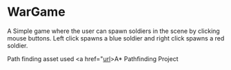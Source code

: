 # WarGame
A Simple game where the user can spawn soldiers in the scene by clicking mouse buttons.
Left click spawns a blue soldier and right click spawns a red soldier.

Path finding asset used <a href="[url](https://arongranberg.com/astar/)>A* Pathfinding Project</a>
